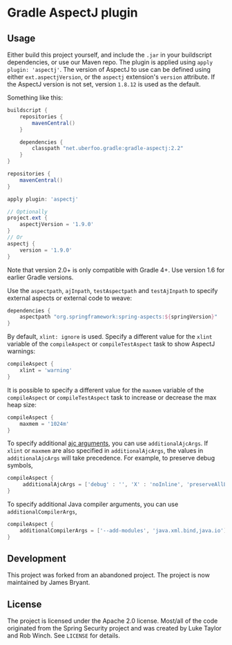 Gradle AspectJ plugin
=====================

Usage
-----

Either build this project yourself, and include the `.jar` in your buildscript dependencies,
or use our Maven repo. The plugin is applied using `apply plugin: 'aspectj'`. 
The version of AspectJ to use can be defined using either `ext.aspectjVersion`, 
or the `aspectj` extension's `version` attribute. 
If the AspectJ version is not set, version `1.8.12` is used as the default.

Something like this:

```groovy
buildscript {
    repositories {
        mavenCentral()
    }

    dependencies {
        classpath "net.uberfoo.gradle:gradle-aspectj:2.2"
    }
}

repositories {
    mavenCentral()
}

apply plugin: 'aspectj'

// Optionally
project.ext {
    aspectjVersion = '1.9.0'
}
// Or
aspectj {
    version = '1.9.0'
}
```

Note that version 2.0+ is only compatible with Gradle 4+. Use version 1.6 for earlier Gradle versions.

Use the `aspectpath`, `ajInpath`, `testAspectpath` and `testAjInpath` to specify external aspects or external code to weave:

```groovy
dependencies {
    aspectpath "org.springframework:spring-aspects:${springVersion}"
}
```

By default, `xlint: ignore` is used. Specify a different value for the `xlint` variable of the `compileAspect` or
`compileTestAspect` task to show AspectJ warnings:

```groovy
compileAspect {
    xlint = 'warning'
}
```

It is possible to specify a different value for the `maxmem` variable of the `compileAspect` or
`compileTestAspect` task to increase or decrease the max heap size:

```groovy
compileAspect {
    maxmem = '1024m'
}
```

To specify additional [ajc arguments](http://www.eclipse.org/aspectj/doc/released/devguide/antTasks-iajc.html#antTasks-iajc-options), you can use ```additionalAjcArgs```. If ```xlint``` or ```maxmem``` are also specified in ```additionalAjcArgs```, the values in ```additionalAjcArgs``` will take precedence. For example, to preserve debug symbols,

```groovy
compileAspect {
     additionalAjcArgs = ['debug' : '', 'X' : 'noInline', 'preserveAllLocals' : '']
}
```
To specify additional Java compiler arguments, you can use ```additionalCompilerArgs```,

```groovy
compileAspect {
    additionalCompilerArgs = ['--add-modules', 'java.xml.bind,java.io']
}
```

Development
-----------

This project was forked from an abandoned project.  The project is now maintained by James Bryant.

License
-------

The project is licensed under the Apache 2.0 license. Most/all of the code
originated from the Spring Security project and was created by Luke Taylor and
Rob Winch. See `LICENSE` for details.
